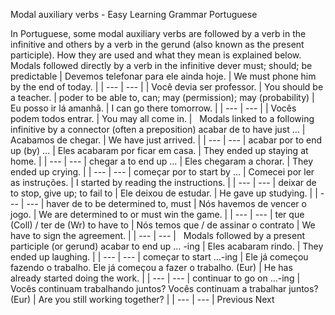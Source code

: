 Modal auxiliary verbs - Easy Learning Grammar Portuguese
 
In Portuguese, some modal auxiliary verbs are followed by a verb in the infinitive and others by a verb in the gerund (also known as the present participle). How they are used and what they mean is explained below.
 
Modals followed directly by a verb in the infinitive
dever must; should; be predictable
| Devemos telefonar para ele ainda hoje. | We must phone him by the end of today. |
| --- | --- |
| Você devia ser professor. | You should be a teacher. |
poder to be able to, can; may (permission); may (probability)
| Eu posso ir lá amanhã. | I can go there tomorrow. |
| --- | --- |
| Vocês podem todos entrar. | You may all come in. |
 
Modals linked to a following infinitive by a connector (often a preposition)
acabar de to have just …
| Acabamos de chegar. | We have just arrived. |
| --- | --- |
acabar por to end up (by) …
| Eles acabaram por ficar em casa. | They ended up staying at home. |
| --- | --- |
chegar a to end up …
| Eles chegaram a chorar. | They ended up crying. |
| --- | --- |
começar por to start by …
| Comecei por ler as instruções. | I started by reading the instructions. |
| --- | --- |
deixar de to stop, give up; to fail to
| Ele deixou de estudar. | He gave up studying. |
| --- | --- |
haver de to be determined to, must
| Nós havemos de vencer o jogo. | We are determined to or must win the game. |
| --- | --- |
ter que (Coll) / ter de (Wr) to have to
| Nós temos que / de assinar o contrato | We have to sign the agreement. |
| --- | --- |
 
Modals followed by a present participle (or gerund)
acabar to end up … -ing
| Eles acabaram rindo. | They ended up laughing. |
| --- | --- |
começar to start …-ing
| Ele já começou fazendo o trabalho.
Ele já começou a fazer o trabalho. (Eur) | He has already started doing the work. |
| --- | --- |
continuar to go on …-ing
| Vocês continuam trabalhando juntos?
Vocês continuam a trabalhar juntos? (Eur) | Are you still working together? |
| --- | --- |
Previous
Next
